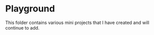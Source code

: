 # Playground
This folder contains various mini projects that I have created and will continue to add.
